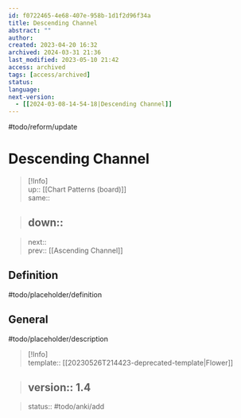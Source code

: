 ```yaml
---
id: f0722465-4e68-407e-958b-1d1f2d96f34a
title: Descending Channel
abstract: ""
author: 
created: 2023-04-20 16:32
archived: 2024-03-31 21:36
last_modified: 2023-05-10 21:42
access: archived
tags: [access/archived]
status: 
language: 
next-version:
  - [[2024-03-08-14-54-18|Descending Channel]]
---
```


#todo/reform/update 

# Descending Channel

> [!Info]  
> up:: [[Chart Patterns (board)]]  
> same::  
>

> down::
> ---  

>
> next::  
> prev:: [[Ascending Channel]]

## Definition

#todo/placeholder/definition 

## General

#todo/placeholder/description 

> [!Info]  
> template:: [[20230526T214423-deprecated-template|Flower]]  
>

> version:: 1.4
> ---  

>
> status:: #todo/anki/add 
